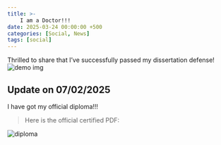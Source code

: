 ```yaml
---
title: >-
    I am a Doctor!!!
date: 2025-03-24 00:00:00 +500
categories: [Social, News]
tags: [social]
---
```


Thrilled to share that I’ve successfully passed my dissertation defense!
![demo img](https://miro.medium.com/v2/resize:fit:1340/format:webp/1*2oePttcr5yRuccBHZC4gUg.jpeg)

## Update on 07/02/2025
I have got my official diploma!!! 
>Here is the official certified PDF: [<i class="fas fa-address-card"></i>](https://puar-playground.github.io/download/CeD.25HM-0PED-JAN9.pdf)

![diploma](https://puar-playground.github.io/download/CeD.25HM-0PED-JAN9.png)